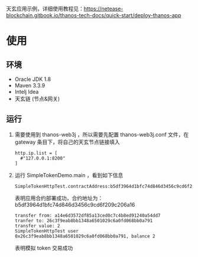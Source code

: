 天玄应用示例，详细使用教程见：https://netease-blockchain.gitbook.io/thanos-tech-docs/quick-start/deploy-thanos-app
# 使用
## 环境
- Oracle JDK 1.8
- Maven 3.3.9
- Intelj Idea
- 天玄链 (节点&网关)

## 运行
1. 需要使用到 thanos-web3j ，所以需要先配置 thanos-web3j.conf 文件，在 gateway 条目下，将自己的天玄节点链接填入
   ```
   http.ip.list = [
     #"127.0.0.1:8200"
   ]
   ```
2. 运行 SimpleTokenDemo.main ，看到如下信息
   ```
   SimpleTokenHttpTest.contractAddress:b5df3964d1bfc74d846d3456c9cd6f209c206a16
   ```
   表明应用合约部署成功，合约地址为：b5df3964d1bfc74d846d3456c9cd6f209c206a16
   ```
   transfer from: a14e6d3572df85a13ced0c7c4b8ed91240a54dd7
   tranfer to: 26c3f9eab8bb1348a6501029c6a0fd068bb0a791
   transfer value: 2
   SimpleTokenHttpTest user 0x26c3f9eab8bb1348a6501029c6a0fd068bb0a791, balance 2
   ```
   表明模拟 token 交易成功
